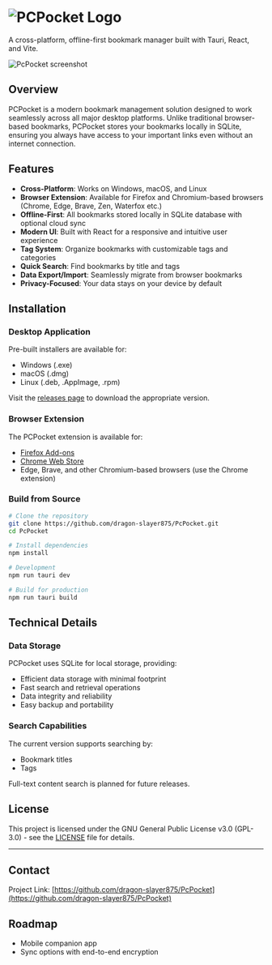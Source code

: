 # ![PCPocket Logo](./assets/pcpocket-logo.png)

A cross-platform, offline-first bookmark manager built with Tauri, React, and Vite.

![PcPocket screenshot](https://github.com/user-attachments/assets/eebf43a1-9f1e-4707-89e2-549e9792a909)

## Overview

PCPocket is a modern bookmark management solution designed to work seamlessly across all major desktop platforms. Unlike traditional browser-based bookmarks, PCPocket stores your bookmarks locally in SQLite, ensuring you always have access to your important links even without an internet connection.

## Features

- **Cross-Platform**: Works on Windows, macOS, and Linux
- **Browser Extension**: Available for Firefox and Chromium-based browsers (Chrome, Edge, Brave, Zen, Waterfox etc.)
- **Offline-First**: All bookmarks stored locally in SQLite database with optional cloud sync
- **Modern UI**: Built with React for a responsive and intuitive user experience
- **Tag System**: Organize bookmarks with customizable tags and categories
- **Quick Search**: Find bookmarks by title and tags
- **Data Export/Import**: Seamlessly migrate from browser bookmarks
- **Privacy-Focused**: Your data stays on your device by default

## Installation

### Desktop Application

Pre-built installers are available for:

- Windows (.exe)
- macOS (.dmg)
- Linux (.deb, .AppImage, .rpm)

Visit the [releases page](https://github.com/dragon-slayer875/PcPocket/releases) to download the appropriate version.

### Browser Extension

The PCPocket extension is available for:

- [Firefox Add-ons](https://addons.mozilla.org/en-US/firefox/addon/pcpocket/)
- [Chrome Web Store](https://chrome.google.com/webstore/detail/pcpocket/[extension-id])
- Edge, Brave, and other Chromium-based browsers (use the Chrome extension)

### Build from Source

```bash
# Clone the repository
git clone https://github.com/dragon-slayer875/PcPocket.git
cd PcPocket

# Install dependencies
npm install

# Development
npm run tauri dev

# Build for production
npm run tauri build
```

## Technical Details

### Data Storage

PCPocket uses SQLite for local storage, providing:

- Efficient data storage with minimal footprint
- Fast search and retrieval operations
- Data integrity and reliability
- Easy backup and portability

### Search Capabilities

The current version supports searching by:

- Bookmark titles
- Tags

Full-text content search is planned for future releases.

## License

This project is licensed under the GNU General Public License v3.0 (GPL-3.0) - see the [LICENSE](LICENSE) file for details.

---

## Contact

Project Link: [https://github.com/dragon-slayer875/PcPocket](https://github.com/dragon-slayer875/PcPocket)

## Roadmap

- Mobile companion app
- Sync options with end-to-end encryption

